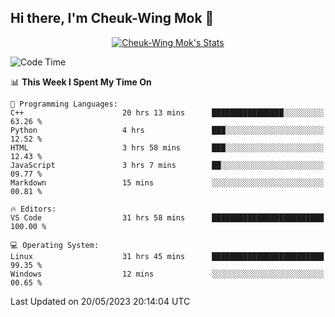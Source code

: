 ## Hi there, I'm Cheuk-Wing Mok 👋

<!--
**mozro0327/mozro0327** is a ✨ _special_ ✨ repository because its `README.md` (this file) appears on your GitHub profile.

Here are some ideas to get you started:

- 🔭 I’m currently working on ...
- 🌱 I’m currently learning ...
- 👯 I’m looking to collaborate on ...
- 🤔 I’m looking for help with ...
- 💬 Ask me about ...
- 📫 How to reach me: ...
- 😄 Pronouns: ...
- ⚡ Fun fact: ...
-->

<p align="center">
  <a href="https://github.com/mozro0327" class="rich-diff-level-one">
    <img src="https://github-readme-stats.vercel.app/api?username=mozro0327&title_color=333&text_color=777" alt="Cheuk-Wing Mok's Stats" >
    <!-- &hide=issues
    <img src="https://github-readme-stats.vercel.app/api?username=mozro0327&hide=issues&title_color=333&text_color=777" alt="Cheuk-Wing Mok's Stats" >
    -->
  </a>
</p>

<!--START_SECTION:waka-->
![Code Time](http://img.shields.io/badge/Code%20Time-1%2C551%20hrs%2053%20mins-blue)

📊 **This Week I Spent My Time On** 

```text
💬 Programming Languages: 
C++                      20 hrs 13 mins      ████████████████░░░░░░░░░   63.26 % 
Python                   4 hrs               ███░░░░░░░░░░░░░░░░░░░░░░   12.52 % 
HTML                     3 hrs 58 mins       ███░░░░░░░░░░░░░░░░░░░░░░   12.43 % 
JavaScript               3 hrs 7 mins        ██░░░░░░░░░░░░░░░░░░░░░░░   09.77 % 
Markdown                 15 mins             ░░░░░░░░░░░░░░░░░░░░░░░░░   00.81 % 

🔥 Editors: 
VS Code                  31 hrs 58 mins      █████████████████████████   100.00 % 

💻 Operating System: 
Linux                    31 hrs 45 mins      █████████████████████████   99.35 % 
Windows                  12 mins             ░░░░░░░░░░░░░░░░░░░░░░░░░   00.65 % 
```


 Last Updated on 20/05/2023 20:14:04 UTC
<!--END_SECTION:waka-->
